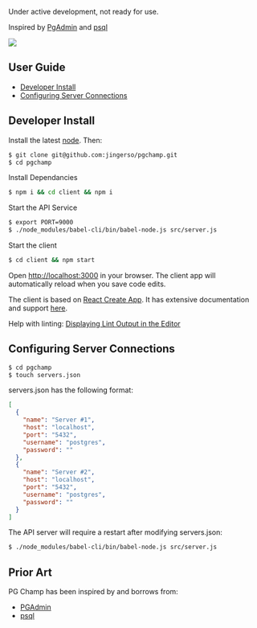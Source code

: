 Under active development, not ready for use.

Inspired by [PgAdmin](https://ww.pgadmin.org) and [psql](https://www.postgresql.org/docs/9.6/static/app-psql.html)

<img src="https://raw.githubusercontent.com/jingerso/pgchamp/master/pgchamp720.gif" />

## User Guide

- [Developer Install](https://github.com/jingerso/pgchamp/#developer-install)
- [Configuring Server Connections](https://github.com/jingerso/pgchamp/#configuring-server-connections)

## Developer Install

Install the latest [node](https://nodejs.org/en/). Then:

````sh
$ git clone git@github.com:jingerso/pgchamp.git
$ cd pgchamp
````

Install Dependancies
````sh
$ npm i && cd client && npm i
````

Start the API Service
````sh
$ export PORT=9000
$ ./node_modules/babel-cli/bin/babel-node.js src/server.js
````

Start the client
````sh
$ cd client && npm start
````

Open [http://localhost:3000](http://localhost:3000) in your browser. The client app will automatically reload when you save code edits.

The client is based on [React Create App](https://github.com/facebookincubator/create-react-app). It has extensive documentation and support [here](https://github.com/facebookincubator/create-react-app).

Help with linting: [Displaying Lint Output in the Editor](https://github.com/facebookincubator/create-react-app/blob/master/packages/react-scripts/template/README.md#displaying-lint-output-in-the-editor)

## Configuring Server Connections

````sh
$ cd pgchamp
$ touch servers.json
````

servers.json has the following format:

````json
[
  {
    "name": "Server #1",
    "host": "localhost",
    "port": "5432",
    "username": "postgres",
    "password": ""
  },
  {
    "name": "Server #2",
    "host": "localhost",
    "port": "5432",
    "username": "postgres",
    "password": ""
  }
]
````

The API server will require a restart after modifying servers.json:
````sh
$ ./node_modules/babel-cli/bin/babel-node.js src/server.js
````

## Prior Art

PG Champ has been inspired by and borrows from:

- [PGAdmin](https://www.pgadmin.org/)
- [psql](https://www.postgresql.org/docs/9.6/static/app-psql.html)
